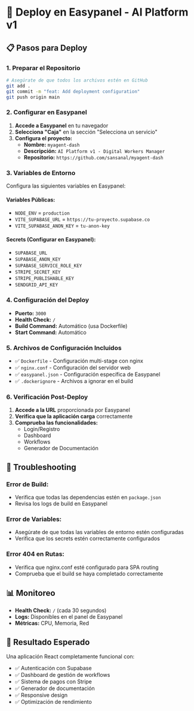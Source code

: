 # 🚀 Deploy en Easypanel - AI Platform v1

## 📋 Pasos para Deploy

### 1. **Preparar el Repositorio**
```bash
# Asegúrate de que todos los archivos estén en GitHub
git add .
git commit -m "feat: Add deployment configuration"
git push origin main
```

### 2. **Configurar en Easypanel**

1. **Accede a Easypanel** en tu navegador
2. **Selecciona "Caja"** en la sección "Selecciona un servicio"
3. **Configura el proyecto:**
   - **Nombre:** `myagent-dash`
   - **Descripción:** `AI Platform v1 - Digital Workers Manager`
   - **Repositorio:** `https://github.com/sansanal/myagent-dash`

### 3. **Variables de Entorno**

Configura las siguientes variables en Easypanel:

#### **Variables Públicas:**
- `NODE_ENV` = `production`
- `VITE_SUPABASE_URL` = `https://tu-proyecto.supabase.co`
- `VITE_SUPABASE_ANON_KEY` = `tu-anon-key`

#### **Secrets (Configurar en Easypanel):**
- `SUPABASE_URL`
- `SUPABASE_ANON_KEY`
- `SUPABASE_SERVICE_ROLE_KEY`
- `STRIPE_SECRET_KEY`
- `STRIPE_PUBLISHABLE_KEY`
- `SENDGRID_API_KEY`

### 4. **Configuración del Deploy**

- **Puerto:** `3000`
- **Health Check:** `/`
- **Build Command:** Automático (usa Dockerfile)
- **Start Command:** Automático

### 5. **Archivos de Configuración Incluidos**

- ✅ `Dockerfile` - Configuración multi-stage con nginx
- ✅ `nginx.conf` - Configuración del servidor web
- ✅ `easypanel.json` - Configuración específica de Easypanel
- ✅ `.dockerignore` - Archivos a ignorar en el build

### 6. **Verificación Post-Deploy**

1. **Accede a la URL** proporcionada por Easypanel
2. **Verifica que la aplicación carga** correctamente
3. **Comprueba las funcionalidades:**
   - Login/Registro
   - Dashboard
   - Workflows
   - Generador de Documentación

## 🔧 Troubleshooting

### **Error de Build:**
- Verifica que todas las dependencias estén en `package.json`
- Revisa los logs de build en Easypanel

### **Error de Variables:**
- Asegúrate de que todas las variables de entorno estén configuradas
- Verifica que los secrets estén correctamente configurados

### **Error 404 en Rutas:**
- Verifica que nginx.conf esté configurado para SPA routing
- Comprueba que el build se haya completado correctamente

## 📊 Monitoreo

- **Health Check:** `/` (cada 30 segundos)
- **Logs:** Disponibles en el panel de Easypanel
- **Métricas:** CPU, Memoria, Red

## 🎯 Resultado Esperado

Una aplicación React completamente funcional con:
- ✅ Autenticación con Supabase
- ✅ Dashboard de gestión de workflows
- ✅ Sistema de pagos con Stripe
- ✅ Generador de documentación
- ✅ Responsive design
- ✅ Optimización de rendimiento
